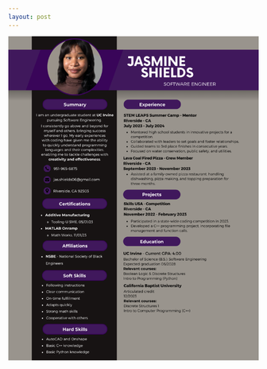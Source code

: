 ```yaml
---
layout: post
--- 
```


<body>
    <img id="themeImage" src="images/shields_res.png" alt="resume">
    <script>
        window.addEventListener('load', themeChange);
        const currentTheme = localStorage.getItem('theme') ? localStorage.getItem('theme') : null;
        if (currentTheme) {
            document.documentElement.setAttribute('data-theme', currentTheme);
        }

        function themeChange() {
            let currentTheme = document.documentElement.getAttribute('data-theme');
            let img = document.getElementById('themeImage');
            if (currentTheme === 'dark') {
                transition();
                img.src = "images/shields_res_dark.png";
                img.alt = "resume";
            } else {
                transition();
                img.src = "images/shields_res.png";
                img.alt = "resume";
            }
        }

        function transition() {
            document.documentElement.classList.add('transition');
            window.setTimeout(() => {
                document.documentElement.classList.remove('transition');
            }, 1000);
        }
    </script>
</body>